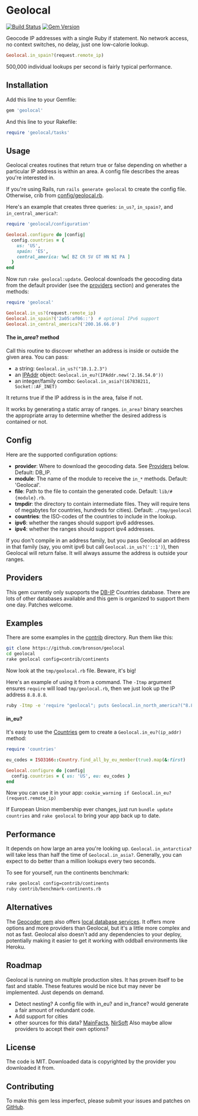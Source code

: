 # Geolocal

[![Build Status](https://travis-ci.org/bronson/geolocal.svg?branch=master)](https://travis-ci.org/bronson/geolocal)
[![Gem Version](https://badge.fury.io/rb/geolocal.svg)](http://badge.fury.io/rb/geolocal)


Geocode IP addresses with a single Ruby if statement.
No network access, no context switches, no delay,
just one low-calorie lookup.

```ruby
Geolocal.in_spain?(request.remote_ip)
```

500,000 individual lookups per second is fairly typical performance.


## Installation

Add this line to your Gemfile:

```ruby
gem 'geolocal'
```

And this line to your Rakefile:

```ruby
require 'geolocal/tasks'
```


## Usage

Geolocal creates routines that return true or false depending on whether a particular IP address is within an area.
A config file describes the areas you're interested in.

If you're using Rails, run `rails generate geolocal` to create the config file.
Otherwise, crib from [config/geolocal.rb](https://github.com/bronson/geolocal/tree/master/config/geolocal.rb).

Here's an example that creates three queries: `in_us?`, `in_spain?`,
and `in_central_america?`:

```ruby
require 'geolocal/configuration'

Geolocal.configure do |config|
  config.countries = {
    us: 'US',
    spain: 'ES',
    central_america: %w[ BZ CR SV GT HN NI PA ]
  }
end
```

Now run `rake geolocal:update`.  Geolocal downloads the geocoding data
from the default provider (see the [providers](#providers) section) and
generates the methods:

```ruby
require 'geolocal'

Geolocal.in_us?(request.remote_ip)
Geolocal.in_spain?('2a05:af06::')  # optional IPv6 support
Geolocal.in_central_america?('200.16.66.0')
```

#### The in\_*area*? method

Call this routine to discover whether an address is inside or outside the given area.
You can pass:

* a string: `Geolocal.in_us?("10.1.2.3")`
* an [IPAddr](http://www.ruby-doc.org/stdlib-2.2.0/libdoc/ipaddr/rdoc/IPAddr.html) object:
  `Geolocal.in_eu?(IPAddr.new('2.16.54.0'))`
* an integer/family combo: `Geolocal.in_asia?(167838211, Socket::AF_INET)`

It returns true if the IP address is in the area, false if not.

It works by generating a static array of ranges.  `in_area?` binary
searches the appropriate array to determine whether the desired
address is contained or not.


## Config

Here are the supported configuration options:

* **provider**: Where to download the geocoding data.  See [Providers](#providers) below.  Default: DB_IP.
* **module**: The name of the module to receive the `in_*` methods.  Default: 'Geolocal'.
* **file**: Path to the file to contain the generated code.  Default: `lib/#{module}.rb`.
* **tmpdir**: the directory to contain intermediate files.  They will require tens of megabytes
  for countries, hundreds for cities).  Default: `./tmp/geolocal`
* **countries**: the ISO-codes of the countries to include in the lookup.
* **ipv6**: whether the ranges should support ipv6 addresses.
* **ipv4**: whether the ranges should support ipv4 addresses.

If you don't compile in an address family, but you pass Geolocal an address in that
family (say, you omit ipv6 but call `Geolocal.in_us?('::1')`), then Geolocal will
return false.  It will always assume the address is outside your ranges.


## Providers

This gem currently only supoports the [DB-IP](https://db-ip.com/about/) Countries database.
There are lots of other databases available and this gem is organized to support them one day.
Patches welcome.


## Examples

There are some examples in the [contrib](https://github.com/bronson/geolocal/tree/master/contrib) directory.
Run them like this:

```sh
git clone https://github.com/bronson/geolocal
cd geolocal
rake geolocal config=contrib/continents
```

Now look at the `tmp/geolocal.rb` file.  Beware, it's big!

Here's an example of using it from a command.  The `-Itmp` argument ensures `require` will
load `tmp/geolocal.rb`, then we just look up the IP address `8.8.8.8`.

```bash
ruby -Itmp -e 'require "geolocal"; puts Geolocal.in_north_america?("8.8.8.8") ? "yes!" : "nope"'
```


#### in_eu?

It's easy to use the [Countries](https://github.com/hexorx/countries) gem
to create a `Geolocal.in_eu?(ip_addr)` method:

```ruby
require 'countries'

eu_codes = ISO3166::Country.find_all_by_eu_member(true).map(&:first)

Geolocal.configure do |config|
  config.countries = { us: 'US', eu: eu_codes }
end
```

Now you can use it in your app: `cookie_warning if Geolocal.in_eu?(request.remote_ip)`

If European Union membership ever changes, just run `bundle update countries`
and `rake geolocal` to bring your app back up to date.


## Performance

It depends on how large an area you're looking up.  `Geolocal.in_antarctica?` will
take less than half the time of `Geolocal.in_asia?`.  Generally, you can
expect to do better than a million lookups every two seconds.

To see for yourself, run the continents benchmark:

```sh
rake geolocal config=contrib/continents
ruby contrib/benchmark-continents.rb
```


## Alternatives

The [Geocoder gem](https://github.com/alexreisner/geocoder) also offers
[local database services](https://github.com/alexreisner/geocoder#ip-address-local-database-services).
It offers more options and more providers than Geolocal, but it's a little more complex and not as fast.
Geolocal also doesn't add any dependencies to your deploy, potentially making it easier to get it working
with oddball environments like Heroku.


## Roadmap

Geolocal is running on multiple production sites.  It has proven itself to be fast and stable.
These features would be nice but may never be implemented.  Just depends on demand.

* Detect nesting?  A config file with in_eu? and in_france? would generate a fair amount of redundant code.
* Add support for cities
* other sources for this data? [MainFacts](http://mainfacts.com/ip-address-space-addresses), [NirSoft](http://www.nirsoft.net/countryip/)
  Also maybe allow providers to accept their own options?


## License

The code is MIT.  Downloaded data is copyrighted by the provider you downloaded it from.


## Contributing

To make this gem less imperfect, please submit your issues and patches on
[GitHub](https://github.com/bronson/geolocal/).
